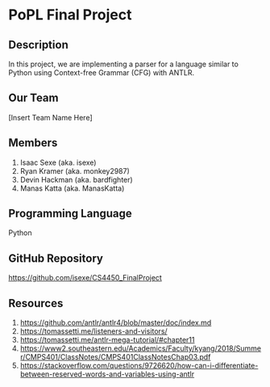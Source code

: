 # PoPL Final Project

## Description 

In this project, we are implementing a parser for a language similar to Python using Context-free Grammar (CFG) with ANTLR.

## Our Team

[Insert Team Name Here]

## Members

1. Isaac Sexe (aka. isexe)
2. Ryan Kramer (aka. monkey2987)
3. Devin Hackman (aka. bardfighter)
4. Manas Katta (aka. ManasKatta)

## Programming Language

Python

## GitHub Repository

<https://github.com/isexe/CS4450_FinalProject>

## Resources

1. <https://github.com/antlr/antlr4/blob/master/doc/index.md>
2. <https://tomassetti.me/listeners-and-visitors/>
3. <https://tomassetti.me/antlr-mega-tutorial/#chapter11>
4. <https://www2.southeastern.edu/Academics/Faculty/kyang/2018/Summer/CMPS401/ClassNotes/CMPS401ClassNotesChap03.pdf>
5. <https://stackoverflow.com/questions/9726620/how-can-i-differentiate-between-reserved-words-and-variables-using-antlr>
